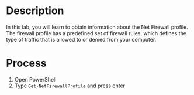 # Description
In this lab, you will learn to obtain information about the Net Firewall profile. The firewall profile has a predefined set of firewall rules, which defines the type of traffic that is allowed to or denied from your computer.

# Process
1. Open PowerShell
2. Type `Get-NetFirewallProfile` and press enter